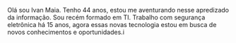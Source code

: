 Olá sou Ivan Maia.
Tenho 44 anos, estou me aventurando nesse apredizado da informação.
Sou recém formado em TI.
Trabalho com segurança eletrônica há 15 anos, agora essas novas tecnologia
estou em busca de novos conhecimentos e oportunidades.i
